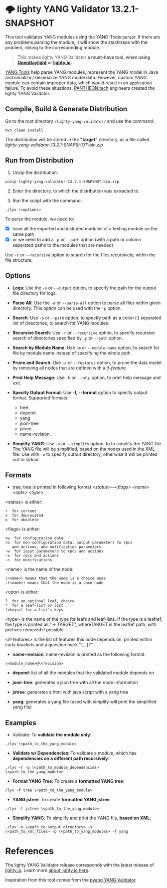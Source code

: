 # :cloud_with_lightning: lighty YANG Validator 13.2.1-SNAPSHOT

This tool validates YANG modules using the YANG-Tools parser. If there are any problems parsing the module, it will show the stacktrace with the problem, linking to the corresponding module.

> This makes lighty YANG Validator **a must-have tool, when using [OpenDaylight](https://github.com/opendaylight) or [lighty.io](https://github.com/PANTHEONtech/lighty).**

[YANG Tools](https://github.com/opendaylight/yangtools) help parse YANG modules, represent the YANG model in Java and serialize / deserialize YANG model data. However, custom YANG module can contain improper data, which would result in an application failure. To avoid these situations, [PANTHEON.tech](https://pantheon.tech) engineers created the lighty YANG Validator.

## Compile, Build & Generate Distribution
Go to the root directory `/lighty-yang-validator/` and use the command:

```
mvn clean install
```

The distribution will be stored in the **"target"** directory, as a file called *lighty-yang-validator-13.2.1-SNAPSHOT-bin.zip*

## Run from Distribution

1. Unzip the distribution:

```
unzip lighty-yang-validator-13.2.1-SNAPSHOT-bin.zip
```

2. Enter the directory, to which the distribution was extracted to.

3. Run the script with the command:

```
./lyv \<options>
```

To parse the module, we need to: 
- [x] have all the imported and included modules of a testing module on the same path 
- [x] or we need to add a `-p` or `--path` option (with a path or column separated paths to the modules that are needed) 

Use `-r` or `--recursive` option to search for the files recursively, within the file structure.

## Options

* **Logs**: Use the `-o` or `--output` option, to specify the path for the output file directory for logs.

* **Parse All**: Use the `-a` or `--parse-all` option to parse all files within given directory. This option can be used with the `-p` option.

* **Search**: Use `-p` or `--path` option, to specify path as a colon (:) separated list of directories, to search for YANG modules.

* **Recursive Search**: Use `-r` or `--recursive` option, to specify recursive search of directories specified by `-p` or `--path` option.

* **Search by Module Name**: Use `-m` or `--module-name` option, to search for file by module name instead of specifying the whole path.

* **Prune and Search**: Use `-e` or `--features` option, to prune the data model by removing all nodes that are defined with a *if-feature*.

* **Print Help Message**: Use `-h` or `--help` option, to print help message and exit.

* **Specify Output Format**: Use **-f, --format** option to specify output format. Supported formats: 
  * tree
  * depend
  * yang
  * json-tree
  * jstree
  * name-revision.

* **Simplify YANG**: Use `-s` or `--simplify` option, to to simplify the YANG file. The YANG file will be simplified, based on the nodes used in the XML file. Use with `-o` to specify output directory, otherwise it will be printed out to *stdout*.

## Formats

* tree: tree is printed in following format *\<status>--\<flags> \<name>\<opts> \<type> <if-features>*

 \<status> is either:

    +  for current
    x  for deprecated
    o  for obsolete

 \<flags> is either:

    rw  for configuration data
    ro  for non-configuration data, output parameters to rpcs
       and actions, and notification parameters
    -w  for input parameters to rpcs and actions
    -x  for rpcs and actions
    -n  for notifications

 \<name> is the name of the node:

    (<name>) means that the node is a choice node
    :(<name>) means that the node is a case node

 \<opts> is either:

    ?  for an optional leaf, choice
    *  for a leaf-list or list
    [<keys>] for a list's keys

 \<type> is the name of the type for leafs and leaf-lists.
  If the type is a leafref, the type is printed as "-> TARGET",
  whereTARGET is the leafref path, with prefixes removed if possible.

 \<if-features> is the list of features this node depends on, printed
     within curly brackets and a question mark "{...}?"

* **name-revision**: name-revision is printed as the following format:

```
\<module_name>@\<revision>
```

* **depend**: list of all the modules that the validated module depends on

* **json-tree**: generates a json tree with all the node information

* **jstree**: generates a html with java script with a yang tree

* **yang**: generates a yang file (used with simplify will print
the simplified yang file)

## Examples

* Validate: To **validate the module only**:

```
./lyv \<path_to_the_yang_module>
```

* **Validate w/ Dependencies**: To validate a module, which has **dependencies on a different path recursively**:

```
./lyv -r -p \<path_to_module_dependencies>
\<path_to_the_yang_module>
```

* **Format YANG Tree**: To create a **formatted YANG tree**:

```
/lyv -f tree \<path_to_the_yang_module>
```

* **YANG jstree**: To create **formatted YANG jstree**:

```
./lyv -f jstree \<path_to_the_yang_module>
```

* **Simplify YANG**: To simplify and print the YANG file, **based on XML**:

```
./lyv -o \<path_to_output_directory> -s
\<path_to_xml_files> -p \<path_to_yang_modules> -f yang
```

# References

The lighty YANG Validator release corresponds with the latest release of [lighty.io](https://github.com/PANTHEONtech/lighty). Learn more [about lighty.io here](https://lighty.io).

Inspiration from this tool comes from the [pyang YANG Validator](https://github.com/mbj4668/pyang).
